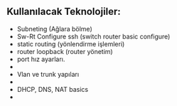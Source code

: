 ## Kullanılacak Teknolojiler:
- Subneting (Ağlara bölme)
- Sw-Rt Configure ssh (switch router basic configure)
- static routing (yönlendirme işlemleri)
- router loopback (router yönetim)
- port hız ayarları. 
- 
- Vlan ve trunk yapıları 
- 
- DHCP, DNS, NAT basics
- 